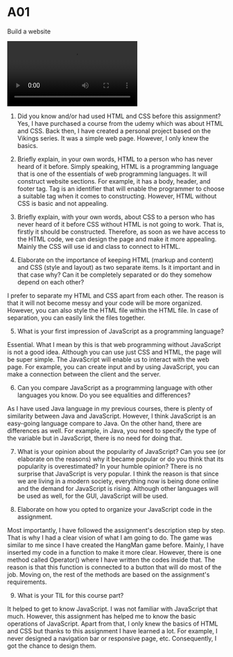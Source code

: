 # A01
Build a website

![](presentation/Presentation.mkv)


1. Did you know and/or had used HTML and CSS before this assignment?
Yes, I have purchased a course from the udemy which was about HTML and CSS. Back then, I have created a personal project based on the Vikings series. It was a simple web page.
However, I only knew the basics.

2. Briefly explain, in your own words, HTML to a person who has never heard of it before.
Simply speaking, HTML is a programming language that is one of the essentials of web programming languages. It will construct website sections. For example, it has a body, header, and footer tag.
Tag is an identifier that will enable the programmer to choose a suitable tag when it comes to constructing. However, HTML without CSS is basic and not appealing.

3. Briefly explain, with your own words, about CSS to a person who has never heard of it before
CSS without HTML is not going to work. That is, firstly it should be constructed. Therefore, as soon as we have access to the HTML code, we can design the page and make it more appealing.
Mainly the CSS will use id and class to connect to HTML.

4. Elaborate on the importance of keeping HTML (markup and content) and CSS (style and layout) as two separate items. Is it important and in that case why? Can it be completely separated or do they somehow depend on each other?

I prefer to separate my HTML and CSS apart from each other. The reason is that it will not become messy and your code will be more organized. However, you can also style the HTML file within the HTML file. In case of separation,
you can easily link the files together.

5. What is your first impression of JavaScript as a programming language?

Essential. What I mean by this is that web programming without JavaScript is not a good idea. Although you can use just CSS and HTML, the page will be super simple. The JavaScript will enable us to interact with the web page. For example,
you can create input and by using JavaScript, you can make a connection between the client and the server.


6. Can you compare JavaScript as a programming language with other languages you know. Do you see equalities and differences?

As I have used Java language in my previous courses, there is plenty of similarity between Java and JavaScript. However, I think JavaScript is an easy-going language compare to Java.
On the other hand, there are differences as well. For example, in Java, you need to specify the type of the variable but in JavaScript, there is no need for doing that.

7. What is your opinion about the popularity of JavaScript? Can you see (or elaborate on the reasons) why it became popular or do you think that its popularity is overestimated? In your humble opinion?
There is no surprise that JavaScript is very popular. I think the reason is that since we are living in a modern society, everything now is being done online and the demand for JavaScript is rising.
Although other languages will be used as well, for the GUI, JavaScript will be used. 

8. Elaborate on how you opted to organize your JavaScript code in the assignment.

Most importantly, I have followed the assignment's description step by step. That is why I had a clear vision of what I am going to do. The game was similar to me since I have created the HangMan game before.
Mainly, I have inserted my code in a function to make it more clear. However, there is one method called Operator() where I have written the codes inside that. The reason is that this function is connected to a button that will do most of the job. Moving on, the rest of the methods are based on the assignment's requirements.

9. What is your TIL for this course part?

It helped to get to know JavaScript. I was not familiar with JavaScript that much. However, this assignment has helped me to know the basic operations of JavaScript. Apart from that,
I only knew the basics of HTML and CSS but thanks to this assignment I have learned a lot. For example, I never designed a navigation bar or responsive page, etc. Consequently, I got the chance to design them.





